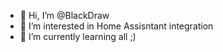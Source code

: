- 👋 Hi, I’m @BlackDraw
- 👀 I’m interested in Home Assisntant integration
- 🌱 I’m currently learning all ;)

<!---
BlackDraw/BlackDraw is a ✨ special ✨ repository because its `README.md` (this file) appears on your GitHub profile.
You can click the Preview link to take a look at your changes.
--->
